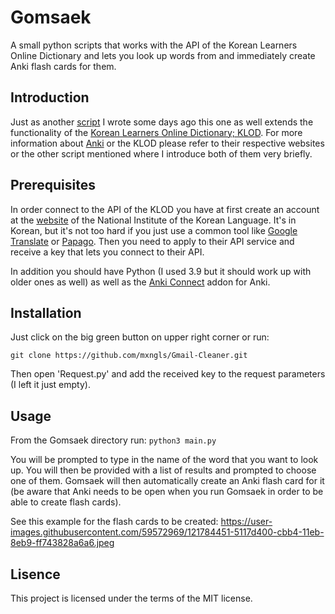 # Gomsaek
A small python scripts that works with the API of the Korean Learners Online Dictionary and lets you look up words from and immediately create Anki flash cards for them.

## Introduction
Just as another [script](https://github.com/Mxngls/Amgi) I wrote some days ago this one as well extends the functionality of the [Korean Learners Online Dictionary; KLOD](https://krdict.korean.go.kr/eng/dicSearchDetail/searchDetailActCategory?nation=eng&nationCode=6&searchFlag=N&sort=W&currentPage=1&ParaWordNo=&syllablePosition=&actCategoryList=&all_gubun=ALL&gubun=W&gubun=P&gubun=E&all_wordNativeCode=ALL&wordNativeCode=1&wordNativeCode=2&wordNativeCode=3&wordNativeCode=0&all_sp_code=ALL&sp_code=1&sp_code=2&sp_code=3&sp_code=4&sp_code=5&sp_code=6&sp_code=7&sp_code=8&sp_code=9&sp_code=10&sp_code=11&sp_code=12&sp_code=13&sp_code=14&sp_code=27&all_imcnt=ALL&imcnt=1&imcnt=2&imcnt=3&imcnt=0&all_multimedia=ALL&multimedia=P&multimedia=I&multimedia=V&multimedia=A&multimedia=S&multimedia=N&searchSyllableStart=&searchSyllableEnd=&searchOp=AND&searchTarget=word&searchOrglanguage=all&wordCondition=wordAll&query=&myViewWord=25039). For more information about [Anki](https://apps.ankiweb.net/) or the KLOD please refer to their respective websites or the other script mentioned where I introduce both of them very briefly.

## Prerequisites
In order connect to the API of the KLOD you have at first create an account at the [website](https://krdict.korean.go.kr/login/login) of the National Institute of the Korean Language. It's in Korean, but it's not too hard if you just use a common tool like [Google Translate](https://translate.google.de/) or [Papago](https://papago.naver.com/?sk=ko&tk=en). Then you need to apply to their API service and receive a key that lets you connect to their API.

In addition you should have Python (I used 3.9 but it should work up with older ones as well) as well as the [Anki Connect](https://github.com/FooSoft/anki-connect) addon for Anki.

## Installation
Just click on the big green button on upper right corner or run:

```git clone https://github.com/mxngls/Gmail-Cleaner.git```

Then open 'Request.py' and add the received key to the request parameters (I left it just empty).

## Usage
From the Gomsaek directory run: ```python3 main.py```

You will be prompted to type in the name of the word that you want to look up. You will then be provided with a list of results and prompted to choose one of them. Gomsaek will then automatically create an Anki flash card for it (be aware that Anki needs to be open when you run Gomsaek in order to be able to create flash cards).

See this example for the flash cards to be created: https://user-images.githubusercontent.com/59572969/121784451-5117d400-cbb4-11eb-8eb9-ff743828a6a6.jpeg

## Lisence
This project is licensed under the terms of the MIT license.
